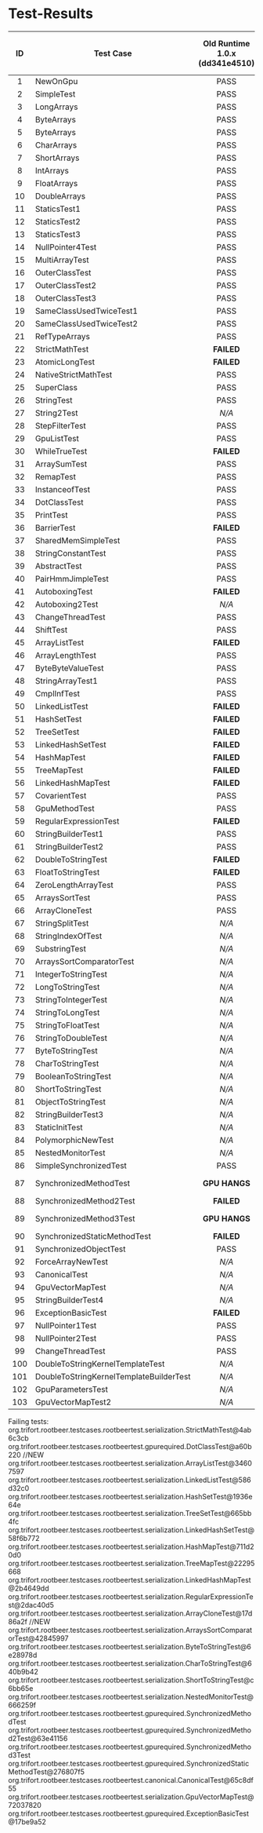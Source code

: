 Test-Results
================

| ID | Test Case |  Old Runtime 1.0.x (dd341e4510)  | New Runtime 1.1.13 (ab74f0c) | Hama Extension 1.1.13 (65a2938) |
| :-: | ------------- | :-------------: | :-------------: | :-------------: |
| 1 | NewOnGpu      |     PASS      |     PASS      |     PASS      |
| 2 | SimpleTest    |     PASS      |     PASS      |     PASS      |
| 3 | LongArrays      |     PASS      |     PASS      |     PASS      |
| 4 | ByteArrays      |     PASS      |     PASS      |     PASS      |
| 5 | ByteArrays      |     PASS      |     PASS      |     PASS      |
| 6 | CharArrays      |     PASS      |     PASS      |     PASS      |
| 7 | ShortArrays      |     PASS      |     PASS      |     PASS      |
| 8 | IntArrays      |     PASS      |     PASS      |     PASS      |
| 9 | FloatArrays      |     PASS      |     PASS      |     PASS      |
| 10 | DoubleArrays      |     PASS      |     PASS      |     PASS      |
| 11 | StaticsTest1      |     PASS      |     PASS      |     PASS      |
| 12 | StaticsTest2      |     PASS      |     PASS      |     PASS      |
| 13 | StaticsTest3      |     PASS      |     PASS      |     PASS      |
| 14 | NullPointer4Test      |     PASS      |     PASS      |     PASS      |
| 15 | MultiArrayTest      |     PASS      |     PASS      |     PASS      |
| 16 | OuterClassTest      |     PASS      |     PASS      |     PASS      |
| 17 | OuterClassTest2      |     PASS      |     PASS      |     PASS      |
| 18 | OuterClassTest3      |     PASS      |     PASS      |     PASS      |
| 19 | SameClassUsedTwiceTest1      |     PASS      |     PASS      |     PASS      |
| 20 | SameClassUsedTwiceTest2      |     PASS      |     PASS      |     PASS      |
| 21 | RefTypeArrays      |     PASS      |     PASS      |     PASS      |
| 22 | StrictMathTest      |     **FAILED**      |     **FAILED**      |     **FAILED**      |
| 23 | AtomicLongTest      |     **FAILED**      |     PASS      |     PASS      |
| 24 | NativeStrictMathTest      |     PASS      |     PASS      |     PASS      |
| 25 | SuperClass      |     PASS      |     PASS      |     PASS      |
| 26 | StringTest      |     PASS      |     PASS      |     PASS      |
| 27 | String2Test      |     *N/A*      |     PASS      |     PASS      |
| 28 | StepFilterTest      |     PASS      |     PASS      |     PASS      |
| 29 | GpuListTest      |     PASS      |     PASS      |     PASS      |
| 30 | WhileTrueTest      |     **FAILED**      |     PASS      |     PASS      |
| 31 | ArraySumTest      |     PASS      |     PASS      |     PASS      |
| 32 | RemapTest      |     PASS      |     PASS      |     PASS      |
| 33 | InstanceofTest      |     PASS      |     PASS      |     PASS      |
| 34 | DotClassTest      |     PASS      |     **FAILED**      |     **FAILED**      |
| 35 | PrintTest      |     PASS      |     PASS      |     PASS      |
| 36 | BarrierTest      |     **FAILED**      |     PASS      |     PASS      |
| 37 | SharedMemSimpleTest      |     PASS      |     PASS      |     PASS      |
| 38 | StringConstantTest      |     PASS      |     PASS      |     PASS      |
| 39 | AbstractTest      |     PASS      |     PASS      |     PASS      |
| 40 | PairHmmJimpleTest      |     PASS      |     PASS      |     PASS      |
| 41 | AutoboxingTest      |     **FAILED**      |     PASS      |     PASS      |
| 42 | Autoboxing2Test      |     *N/A*      |     PASS      |     PASS      |
| 43 | ChangeThreadTest      |     PASS      |     PASS      |     PASS      |
| 44 | ShiftTest      |     PASS      |     PASS      |     PASS      |
| 45 | ArrayListTest      |     **FAILED**      |     **FAILED**      |     **FAILED**      |
| 46 | ArrayLengthTest      |     PASS      |     PASS      |     PASS      |
| 47 | ByteByteValueTest      |     PASS      |     PASS      |     PASS      |
| 48 | StringArrayTest1      |     PASS      |     PASS      |     PASS      |
| 49 | CmplInfTest      |     PASS      |     PASS      |     PASS      |
| 50 | LinkedListTest      |     **FAILED**      |     **FAILED**      |     **FAILED**      |
| 51 | HashSetTest      |     **FAILED**      |     **FAILED**      |     **FAILED**      |
| 52 | TreeSetTest      |     **FAILED**      |     **FAILED**      |     **FAILED**      |
| 53 | LinkedHashSetTest      |     **FAILED**      |     **FAILED**      |     **FAILED**      |
| 54 | HashMapTest      |     **FAILED**      |     **FAILED**      |     **FAILED**      |
| 55 | TreeMapTest      |     **FAILED**      |     **FAILED**      |     **FAILED**      |
| 56 | LinkedHashMapTest      |     **FAILED**      |     **FAILED**      |     **FAILED**      |
| 57 | CovarientTest      |     PASS      |     PASS      |     PASS      |
| 58 | GpuMethodTest      |     PASS      |     PASS      |     PASS      |
| 59 | RegularExpressionTest      |     **FAILED**      |     **FAILED**      |     **FAILED**      |
| 60 | StringBuilderTest1      |     PASS      |     PASS      |     PASS      |
| 61 | StringBuilderTest2      |     PASS      |     PASS      |     PASS      |
| 62 | DoubleToStringTest      |     **FAILED**      |     PASS      |     PASS      |
| 63 | FloatToStringTest      |     **FAILED**      |     PASS      |     PASS      |
| 64 | ZeroLengthArrayTest      |     PASS      |     PASS      |     PASS      |
| 65 | ArraysSortTest      |     PASS      |     PASS      |     PASS      |
| 66 | ArrayCloneTest      |     PASS      |     **FAILED**      |     **FAILED**      |
| 67 | StringSplitTest      |     *N/A*      |     PASS      |     PASS      |
| 68 | StringIndexOfTest      |     *N/A*      |     PASS      |     PASS      |
| 69 | SubstringTest      |     *N/A*      |     PASS      |     PASS      |
| 70 | ArraysSortComparatorTest      |     *N/A*      |     **FAILED**      |     **FAILED**      |
| 71 | IntegerToStringTest      |     *N/A*      |     PASS      |     PASS      |
| 72 | LongToStringTest      |     *N/A*      |     PASS      |     PASS      |
| 73 | StringToIntegerTest      |     *N/A*      |     PASS      |     PASS      |
| 74 | StringToLongTest      |     *N/A*      |     PASS      |     PASS      |
| 75 | StringToFloatTest      |     *N/A*      |     PASS      |     PASS      |
| 76 | StringToDoubleTest      |     *N/A*      |     PASS      |     PASS      |
| 77 | ByteToStringTest      |     *N/A*      |     **FAILED**      |     **FAILED**      |
| 78 | CharToStringTest      |     *N/A*      |     **FAILED**      |     **FAILED**      |
| 79 | BooleanToStringTest      |     *N/A*      |     PASS      |     PASS      |
| 80 | ShortToStringTest      |     *N/A*      |     **FAILED**      |     **FAILED**      |
| 81 | ObjectToStringTest      |     *N/A*      |     PASS      |     PASS      |
| 82 | StringBuilderTest3      |     *N/A*      |     PASS      |     PASS      |
| 83 | StaticInitTest      |     *N/A*      |     PASS      |     PASS      |
| 84 | PolymorphicNewTest      |     *N/A*      |     PASS      |     PASS      |
| 85 | NestedMonitorTest      |     *N/A*      |     **FAILED**      |     **FAILED**      |
| 86 | SimpleSynchronizedTest      |     PASS      |     PASS      |     PASS      |
| 87 | SynchronizedMethodTest      |     **GPU HANGS**      |     **GPU HANGS**      |     **GPU HANGS**      |
| 88 | SynchronizedMethod2Test      |     **FAILED**      |     **FAILED**      |     **FAILED**      |
| 89 | SynchronizedMethod3Test      |     **GPU HANGS**      |     **GPU HANGS**      |     **GPU HANGS**      |
| 90 | SynchronizedStaticMethodTest      |     **FAILED**      |     **FAILED**      |     **FAILED**      |
| 91 | SynchronizedObjectTest      |     PASS      |     PASS      |     PASS      |
| 92 | ForceArrayNewTest      |     *N/A*      |     PASS      |     PASS      |
| 93 | CanonicalTest      |     *N/A*      |     **FAILED**      |     **FAILED**      |
| 94 | GpuVectorMapTest      |     *N/A*      |     **FAILED**      |     **FAILED**      |
| 95 | StringBuilderTest4      |     *N/A*      |     PASS      |     PASS      |
| 96 | ExceptionBasicTest      |     **FAILED**      |     **FAILED**      |     **FAILED**      |
| 97 | NullPointer1Test      |     PASS      |     PASS      |     PASS      |
| 98 | NullPointer2Test      |     PASS      |     PASS      |     PASS      |
| 99 | ChangeThreadTest      |     PASS      |     PASS      |     PASS      |
| 100 | DoubleToStringKernelTemplateTest      |     *N/A*      |     PASS      |     PASS      |
| 101 | DoubleToStringKernelTemplateBuilderTest      |     *N/A*      |     PASS      |     PASS      |
| 102 | GpuParametersTest      |     *N/A*      |    PASS      |     PASS      |
| 103 | GpuVectorMapTest2      |     *N/A*      |    PASS      |     PASS      |

Failing tests:
  org.trifort.rootbeer.testcases.rootbeertest.serialization.StrictMathTest@4ab6c3cb
  org.trifort.rootbeer.testcases.rootbeertest.gpurequired.DotClassTest@a60b220 //NEW
  org.trifort.rootbeer.testcases.rootbeertest.serialization.ArrayListTest@34607597
  org.trifort.rootbeer.testcases.rootbeertest.serialization.LinkedListTest@586d32c0
  org.trifort.rootbeer.testcases.rootbeertest.serialization.HashSetTest@1936e64e
  org.trifort.rootbeer.testcases.rootbeertest.serialization.TreeSetTest@665bb4fc
  org.trifort.rootbeer.testcases.rootbeertest.serialization.LinkedHashSetTest@58f6b772
  org.trifort.rootbeer.testcases.rootbeertest.serialization.HashMapTest@711d20d0
  org.trifort.rootbeer.testcases.rootbeertest.serialization.TreeMapTest@22295668
  org.trifort.rootbeer.testcases.rootbeertest.serialization.LinkedHashMapTest@2b4649dd
  org.trifort.rootbeer.testcases.rootbeertest.serialization.RegularExpressionTest@2dac40d5
  org.trifort.rootbeer.testcases.rootbeertest.serialization.ArrayCloneTest@17d86a2f //NEW
  org.trifort.rootbeer.testcases.rootbeertest.serialization.ArraysSortComparatorTest@42845997
  org.trifort.rootbeer.testcases.rootbeertest.serialization.ByteToStringTest@6e28978d
  org.trifort.rootbeer.testcases.rootbeertest.serialization.CharToStringTest@640b9b42
  org.trifort.rootbeer.testcases.rootbeertest.serialization.ShortToStringTest@c6bb65e
  org.trifort.rootbeer.testcases.rootbeertest.serialization.NestedMonitorTest@666259f
  org.trifort.rootbeer.testcases.rootbeertest.gpurequired.SynchronizedMethodTest
  org.trifort.rootbeer.testcases.rootbeertest.gpurequired.SynchronizedMethod2Test@63e41156
  org.trifort.rootbeer.testcases.rootbeertest.gpurequired.SynchronizedMethod3Test
  org.trifort.rootbeer.testcases.rootbeertest.gpurequired.SynchronizedStaticMethodTest@276807f5
  org.trifort.rootbeer.testcases.rootbeertest.canonical.CanonicalTest@65c8df55
  org.trifort.rootbeer.testcases.rootbeertest.serialization.GpuVectorMapTest@72037820
  org.trifort.rootbeer.testcases.rootbeertest.gpurequired.ExceptionBasicTest@17be9a52


